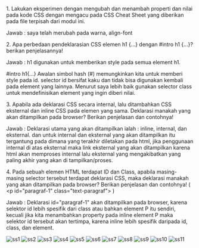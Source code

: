 <p> 1. Lakukan eksperimen dengan mengubah dan menambah properti dan nilai pada kode CSS dengan mengacu pada CSS Cheat Sheet yang diberikan pada file terpisah dari modul ini.
<p> Jawab : saya telah merubah pada warna, align-font
<p> 2. Apa perbedaan pendeklarasian CSS elemen h1 {...} dengan #intro h1 {...}? berikan penjelasannya! 
<p> Jawab : h1 digunakan untuk memberikan style pada semua element h1. <p> #intro h1{...} Awalan simbol hash (#) memungkinkan kita untuk memberi style pada id. selector id bersifat kaku dan tidak bisa digunakan kembali pada element yang lainnya. Menurut saya lebih baik gunakan selector class untuk mendefinisikan element yang ingin diberi nilai.
<p> 3. Apabila ada deklarasi CSS secara internal, lalu ditambahkan CSS eksternal dan inline CSS pada elemen yang sama. Deklarasi manakah yang akan ditampilkan pada browser? Berikan penjelasan dan contohnya! 
  <p> Jawab : Deklarasi utama yang akan ditampilkan ialah : inline, internal, dan eksternal. dan untuk internal dan eksternal yang akan ditampilkan itu tergantung pada dimana yang terakhir diletakan pada html, jika penggunaan internal di atas eksternal maka link eksternal yang akan ditampilkan karena html akan memproses internal lalu eksternal yang mengakibatkan yang paling akhir yang akan di tampilkan/proses.
<p> 4. Pada sebuah elemen HTML terdapat ID dan Class, apabila masing-masing selector tersebut terdapat deklarasi CSS, maka deklarasi manakah yang akan ditampilkan pada browser? Berikan penjelasan dan contohnya!  ( &ltp id="paragraf-1" class="text-paragraf"> ) 
  <p> Jawab : Deklarasi id="paragraf-1" akan ditampilkan pada browser, karena selektor id lebih spesifik dari class atau bahkan element P itu sendiri, kecuali jika kita menambahkan property pada inline element P maka selektor id tersebut akan tertimpa, karena inline lebih spesifik daripada id, class, dan element.

![ss1](https://user-images.githubusercontent.com/101866805/159761433-152cb851-964e-44d9-8b32-cddaba3bf28e.png)
![ss2](https://user-images.githubusercontent.com/101866805/159761443-2db931a6-2ff0-4998-8de3-c2bd8add6786.png)
![ss3](https://user-images.githubusercontent.com/101866805/159761454-5da2afc8-031e-4dfa-93c7-259409df7b32.png)
![ss4](https://user-images.githubusercontent.com/101866805/159761458-e6937577-ac4a-4f84-9baf-4136b6aca0aa.png)
![ss5](https://user-images.githubusercontent.com/101866805/159761465-0b8d8e06-89fa-4c60-a214-d4d0438fc608.png)
![ss6](https://user-images.githubusercontent.com/101866805/159761475-99d79e80-fbe7-46cd-bec5-1135f94f6231.png)
![ss7](https://user-images.githubusercontent.com/101866805/159761481-2ac409ac-59dd-4a57-8467-f83d3a30b1d3.png)
![ss8](https://user-images.githubusercontent.com/101866805/159761493-60cf459e-d1c4-4f77-abf8-8ca7e9a1be4e.png)
![ss9](https://user-images.githubusercontent.com/101866805/159761498-10d7f6a1-c576-4356-8cf2-15bc4f784e6c.png)
![ss10](https://user-images.githubusercontent.com/101866805/159761507-8cec3154-cc2d-4897-aee2-acf5f1335b62.png)
![ss11](https://user-images.githubusercontent.com/101866805/159761512-857c90fd-9884-4ac2-92d0-ca048715a894.png)
